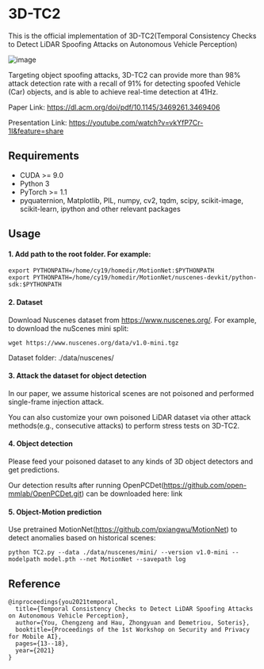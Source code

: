# 3D-TC2
This is the official implementation of 3D-TC2(Temporal Consistency Checks to Detect LiDAR Spoofing Attacks on Autonomous Vehicle Perception)

![image](https://user-images.githubusercontent.com/16199843/182342087-c2c67ed6-6ef7-4144-ab9a-3e91aadce45d.png)

Targeting object spoofing attacks, 3D-TC2 can provide more than 98% attack detection rate with a recall of 91% for detecting spoofed Vehicle
(Car) objects, and is able to achieve real-time detection at 41Hz.

Paper Link: https://dl.acm.org/doi/pdf/10.1145/3469261.3469406

Presentation Link: https://youtube.com/watch?v=vkYfP7Cr-1I&feature=share

## Requirements
- CUDA >= 9.0
- Python 3
- PyTorch >= 1.1
- pyquaternion, Matplotlib, PIL, numpy, cv2, tqdm, scipy, scikit-image, scikit-learn, ipython and other relevant packages

## Usage
#### 1. Add path to the root folder. For example:
```
export PYTHONPATH=/home/cy19/homedir/MotionNet:$PYTHONPATH
export PYTHONPATH=/home/cy19/homedir/MotionNet/nuscenes-devkit/python-sdk:$PYTHONPATH
```

#### 2. Dataset

Download Nuscenes dataset from https://www.nuscenes.org/. For example, to download the nuScenes mini split:
```
wget https://www.nuscenes.org/data/v1.0-mini.tgz
```
Dataset folder: ./data/nuscenes/

#### 3. Attack the dataset for object detection
In our paper, we assume historical scenes are not poisoned and performed single-frame injection attack. 

You can also customize your own poisoned LiDAR dataset via other attack methods(e.g., consecutive attacks) to perform stress tests on 3D-TC2.

#### 4. Object detection
Please feed your poisoned dataset to any kinds of 3D object detectors and get predictions.

Our detection results after running OpenPCDet(https://github.com/open-mmlab/OpenPCDet.git) can be downloaded here: link

#### 5. Object-Motion prediction
Use pretrained MotionNet(https://github.com/pxiangwu/MotionNet) to detect anomalies based on historical scenes:
```
python TC2.py --data ./data/nuscenes/mini/ --version v1.0-mini --modelpath model.pth --net MotionNet --savepath log
```


## Reference
```
@inproceedings{you2021temporal,
  title={Temporal Consistency Checks to Detect LiDAR Spoofing Attacks on Autonomous Vehicle Perception},
  author={You, Chengzeng and Hau, Zhongyuan and Demetriou, Soteris},
  booktitle={Proceedings of the 1st Workshop on Security and Privacy for Mobile AI},
  pages={13--18},
  year={2021}
}
```
